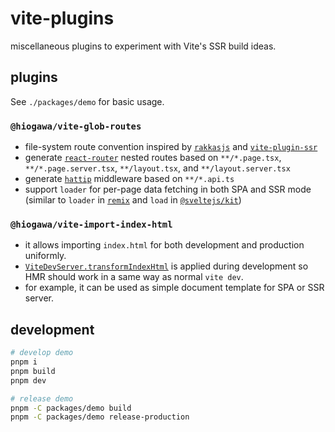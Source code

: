 # vite-plugins

miscellaneous plugins to experiment with Vite's SSR build ideas.

## plugins

See `./packages/demo` for basic usage.

### `@hiogawa/vite-glob-routes`

- file-system route convention inspired by [`rakkasjs`](https://github.com/rakkasjs/rakkasjs) and [`vite-plugin-ssr`](https://github.com/brillout/vite-plugin-ssr)
- generate [`react-router`](https://github.com/remix-run/react-router) nested routes based on `**/*.page.tsx`, `**/*.page.server.tsx`, `**/layout.tsx`, and `**/layout.server.tsx`
- generate [`hattip`](https://github.com/hattipjs/hattip) middleware based on `**/*.api.ts`
- support `loader` for per-page data fetching in both SPA and SSR mode (similar to `loader` in [`remix`](https://github.com/remix-run/remix/) and `load` in [`@sveltejs/kit`](https://github.com/sveltejs/kit))

### `@hiogawa/vite-import-index-html`

- it allows importing `index.html` for both development and production uniformly.
- [`ViteDevServer.transformIndexHtml`](https://vitejs.dev/guide/api-javascript.html#vitedevserver) is applied during development so HMR should work in a same way as normal `vite dev`.
- for example, it can be used as simple document template for SPA or SSR server.

## development

```sh
# develop demo
pnpm i
pnpm build
pnpm dev

# release demo
pnpm -C packages/demo build
pnpm -C packages/demo release-production
```
